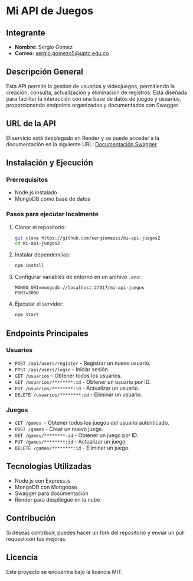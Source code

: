 # Mi API de Juegos

## Integrante
- **Nombre:** Sergio Gomez
- **Correo:** sergio.gomezo5@uptc.edu.co

## Descripción General
Esta API permite la gestión de usuarios y videojuegos, permitiendo la creación, consulta, actualización y eliminación de registros. Está diseñada para facilitar la interacción con una base de datos de juegos y usuarios, proporcionando endpoints organizados y documentados con Swagger.

## URL de la API
El servicio está desplegado en Render y se puede acceder a la documentación en la siguiente URL:
[Documentación Swagger](https://mi-api-juegos2.onrender.com/api/docs/)

## Instalación y Ejecución
### Prerrequisitos
- Node.js instalado 
- MongoDB como base de datos

### Pasos para ejecutar localmente
1. Clonar el repositorio:
   ```bash
   git clone https://github.com/sergiomezzz/mi-api-juegos2
   cd mi-api-juegos2
   ```
2. Instalar dependencias:
   ```bash
   npm install
   ```
3. Configurar variables de entorno en un archivo `.env`:
   ```plaintext
   MONGO_URI=mongodb://localhost:27017/mi-api-juegos
   PORT=3000
   ```
4. Ejecutar el servidor:
   ```bash
   npm start
   ```

## Endpoints Principales
### Usuarios
- `POST /api/users/register` - Registrar un nuevo usuario.
- `POST /api/users/login` - Iniciar sesión.
- `GET /usuarios` - Obtener todos los usuarios.
- `GET /usuarios/********:id` - Obtener un usuario por ID.
- `PUT /usuarios/********:id` - Actualizar un usuario.
- `DELETE /usuarios/********:id` - Eliminar un usuario.

### Juegos
- `GET /games `- Obtener todos los juegos del usuario autenticado.
- `POST /games` - Crear un nuevo juego.
- `GET /games/********:id` - Obtener un juego por ID.
- `PUT /games/********:id` - Actualizar un juego.
- `DELETE /games/********:id` - Eliminar un juego.


## Tecnologías Utilizadas
- Node.js con Express.js
- MongoDB con Mongoose
- Swagger para documentación
- Render para despliegue en la nube

## Contribución
Si deseas contribuir, puedes hacer un fork del repositorio y enviar un pull request con tus mejoras.

## Licencia
Este proyecto se encuentra bajo la licencia MIT.

